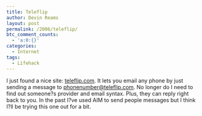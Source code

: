 ```yaml
---
title: Teleflip
author: Devin Reams
layout: post
permalink: /2006/teleflip/
btc_comment_counts:
  - 'a:0:{}'
categories:
  - Internet
tags:
  - Lifehack
---
```

I just found a nice site: [teleflip.com][1]. It lets you email any phone by just sending a message to phonenumber@teleflip.com. No longer do I need to find out someone?s provider and email syntax. Plus, they can reply right back to you. In the past I?ve used AIM to send people messages but I think I?ll be trying this one out for a bit.

 [1]: http://www.teleflip.com/